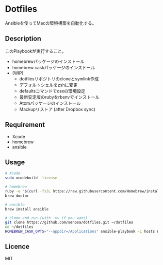 Dotfiles
========================================

Ansibleを使ってMacの環境構築を自動化する。

## Description

このPlaybookが実行すること。

- homebrewパッケージのインストール
- homebrew caskパッケージのインストール
- (WIP)
  - dotfilesリポジトリのcloneとsymlink作成
  - デフォルトシェルをzshに変更
  - defaultsコマンドでosxの環境設定
  - 最新安定版のrubyをrbenvでインストール
  - Atomパッケージのインストール
  - Mackupリストア (after Dropbox sync)

## Requirement

- Xcode
- homebrew
- ansible

## Usage

```bash
# Xcode
sudo xcodebuild -license

# homebrew
ruby -e "$(curl -fsSL https://raw.githubusercontent.com/Homebrew/install/master/install)"
brew doctor

# ansible
brew install ansible

# clone and run (with -vv if you want)
git clone https://github.com/senosa/dotfiles.git ~/dotfiles
cd ~/dotfiles
HOMEBREW_CASK_OPTS="--appdir=/Applications" ansible-playbook -i hosts mac.yml
```

## Licence

MIT
